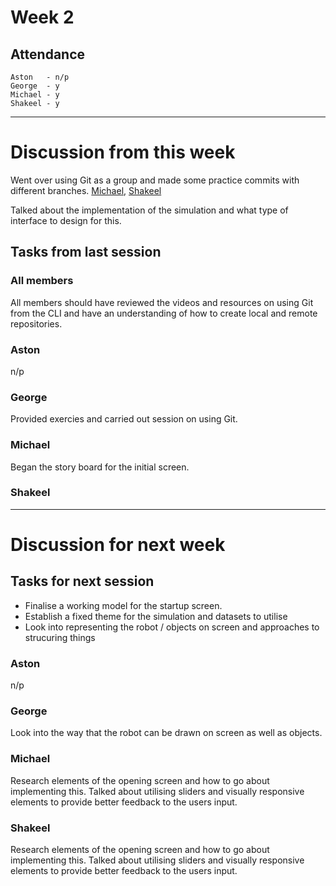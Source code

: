 # Week 2

## Attendance

```
Aston   - n/p
George  - y
Michael - y
Shakeel - y
```

********

# Discussion from this week

Went over using Git as a group and made some practice commits with different
branches. [Michael](https://github.com/geo7/vrbh_sim/pull/3),
[Shakeel](https://github.com/geo7/vrbh_sim/pull/2)

Talked about the implementation of the simulation and what type of interface to
design for this.

## Tasks from last session

### All members

All members should have reviewed the videos and resources on using Git from the
CLI and have an understanding of how to create local and remote repositories.

### Aston

n/p

### George

Provided exercies and carried out session on using Git.

### Michael

Began the story board for the initial screen.

### Shakeel

********

# Discussion for next week

## Tasks for next session



* Finalise a working model for the startup screen.
* Establish a fixed theme for the simulation and datasets to utilise
* Look into representing the robot / objects on screen and approaches to
  strucuring things

### Aston

n/p

### George

Look into the way that the robot can be drawn on screen as well as objects. 

### Michael

Research elements of the opening screen and how to go about implementing this.
Talked about utilising sliders and visually responsive elements to provide
better feedback to the users input.

### Shakeel

Research elements of the opening screen and how to go about implementing this.
Talked about utilising sliders and visually responsive elements to provide
better feedback to the users input.
